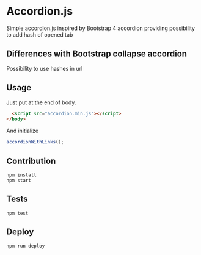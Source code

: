 # Accordion.js
Simple accordion.js inspired by Bootstrap 4 accordion providing possibility to add hash of opened tab

## Differences with Bootstrap collapse accordion
Possibility to use hashes in url

## Usage
Just put at the end of body.
```html
  <script src="accordion.min.js"></script>
</body>
```
And initialize
```javascript
accordionWithLinks();
```

## Contribution

    npm install
    npm start

## Tests

    npm test

## Deploy

    npm run deploy
